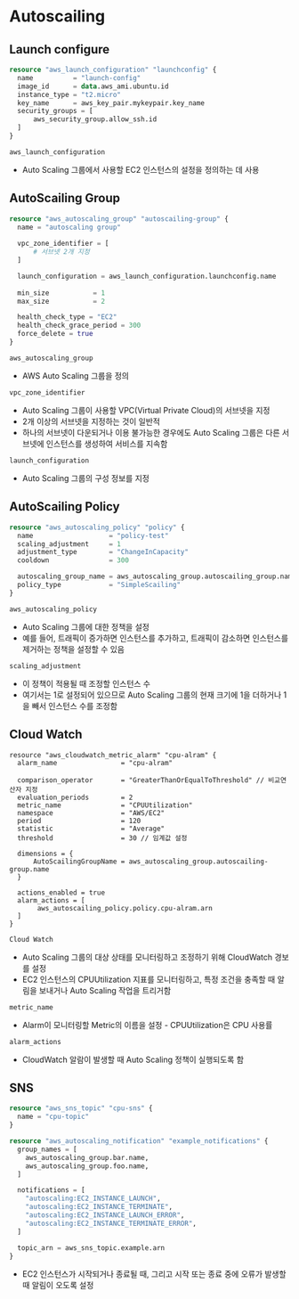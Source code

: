 # Autoscailing


## Launch configure 

```terraform
resource "aws_launch_configuration" "launchconfig" {
  name          = "launch-config"
  image_id      = data.aws_ami.ubuntu.id
  instance_type = "t2.micro"
  key_name      = aws_key_pair.mykeypair.key_name
  security_groups = [
      aws_security_group.allow_ssh.id
  ]
}
```

```aws_launch_configuration```
* Auto Scaling 그룹에서 사용할 EC2 인스턴스의 설정을 정의하는 데 사용

## AutoScailing Group

```terraform
resource "aws_autoscaling_group" "autoscailing-group" {
  name = "autoscaling group"
  
  vpc_zone_identifier = [
      # 서브넷 2개 지정
  ]

  launch_configuration = aws_launch_configuration.launchconfig.name
 
  min_size           = 1
  max_size           = 2 

  health_check_type = "EC2"
  health_check_grace_period = 300
  force_delete = true
}
```

```aws_autoscaling_group```
* AWS Auto Scaling 그룹을 정의

```vpc_zone_identifier```
* Auto Scaling 그룹이 사용할 VPC(Virtual Private Cloud)의 서브넷을 지정
* 2개 이상의 서브넷을 지정하는 것이 일반적
* 하나의 서브넷이 다운되거나 이용 불가능한 경우에도 Auto Scaling 그룹은 다른 서브넷에 인스턴스를 생성하여 서비스를 지속함

```launch_configuration```
* Auto Scaling 그룹의 구성 정보를 지정


## AutoScailing Policy

```terraform
resource "aws_autoscaling_policy" "policy" {
  name                   = "policy-test"
  scaling_adjustment     = 1
  adjustment_type        = "ChangeInCapacity"
  cooldown               = 300

  autoscaling_group_name = aws_autoscaling_group.autoscailing_group.name
  policy_type            = "SimpleScailing" 
}
```

```aws_autoscaling_policy```
* Auto Scaling 그룹에 대한 정책을 설정
* 예를 들어, 트래픽이 증가하면 인스턴스를 추가하고, 트래픽이 감소하면 인스턴스를 제거하는 정책을 설정할 수 있음

```scaling_adjustment```
* 이 정책이 적용될 때 조정할 인스턴스 수
* 여기서는 1로 설정되어 있으므로 Auto Scaling 그룹의 현재 크기에 1을 더하거나 1을 빼서 인스턴스 수를 조정함

## Cloud Watch

```
resource "aws_cloudwatch_metric_alarm" "cpu-alram" {
  alarm_name                = "cpu-alram"

  comparison_operator       = "GreaterThanOrEqualToThreshold" // 비교연산자 지정
  evaluation_periods        = 2
  metric_name               = "CPUUtilization"
  namespace                 = "AWS/EC2"
  period                    = 120
  statistic                 = "Average"
  threshold                 = 30 // 임계값 설정
  
  dimensions = {
      AutoScailingGroupName = aws_autoscaling_group.autoscailing-group.name
  }

  actions_enabled = true
  alarm_actions = [
       aws_autoscailing_policy.policy.cpu-alram.arn
  ]
}
```

```Cloud Watch```
* Auto Scaling 그룹의 대상 상태를 모니터링하고 조정하기 위해 CloudWatch 경보를 설정
* EC2 인스턴스의 CPUUtilization 지표를 모니터링하고, 특정 조건을 충족할 때 알림을 보내거나 Auto Scaling 작업을 트리거함

```metric_name```
* Alarm이 모니터링할 Metric의 이름을 설정 - CPUUtilization은 CPU 사용률

```alarm_actions```
* CloudWatch 알람이 발생할 때 Auto Scaling 정책이 실행되도록 함

## SNS

```terraform
resource "aws_sns_topic" "cpu-sns" {
  name = "cpu-topic"
}
```

```terraform
resource "aws_autoscaling_notification" "example_notifications" {
  group_names = [
    aws_autoscaling_group.bar.name,
    aws_autoscaling_group.foo.name,
  ]

  notifications = [
    "autoscaling:EC2_INSTANCE_LAUNCH",
    "autoscaling:EC2_INSTANCE_TERMINATE",
    "autoscaling:EC2_INSTANCE_LAUNCH_ERROR",
    "autoscaling:EC2_INSTANCE_TERMINATE_ERROR",
  ]

  topic_arn = aws_sns_topic.example.arn
}
```
* EC2 인스턴스가 시작되거나 종료될 때, 그리고 시작 또는 종료 중에 오류가 발생할 때 알림이 오도록 설정
